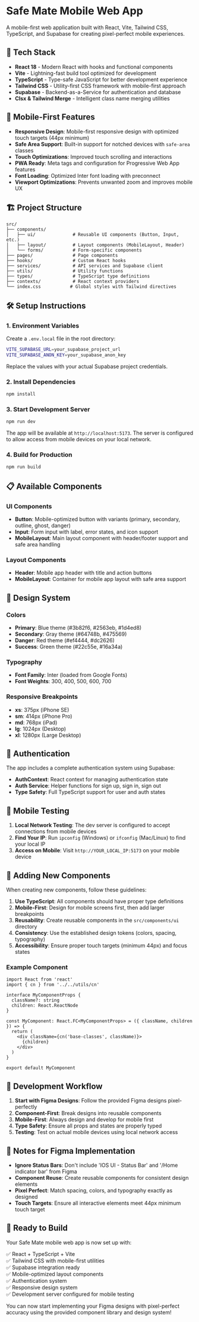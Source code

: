# Safe Mate Mobile Web App

A mobile-first web application built with React, Vite, Tailwind CSS, TypeScript, and Supabase for creating pixel-perfect mobile experiences.

## 🚀 Tech Stack

- **React 18** - Modern React with hooks and functional components
- **Vite** - Lightning-fast build tool optimized for development
- **TypeScript** - Type-safe JavaScript for better development experience
- **Tailwind CSS** - Utility-first CSS framework with mobile-first approach
- **Supabase** - Backend-as-a-Service for authentication and database
- **Clsx & Tailwind Merge** - Intelligent class name merging utilities

## 📱 Mobile-First Features

- **Responsive Design**: Mobile-first responsive design with optimized touch targets (44px minimum)
- **Safe Area Support**: Built-in support for notched devices with `safe-area` classes
- **Touch Optimizations**: Improved touch scrolling and interactions
- **PWA Ready**: Meta tags and configuration for Progressive Web App features
- **Font Loading**: Optimized Inter font loading with preconnect
- **Viewport Optimizations**: Prevents unwanted zoom and improves mobile UX

## 🏗️ Project Structure

```
src/
├── components/
│   ├── ui/              # Reusable UI components (Button, Input, etc.)
│   ├── layout/          # Layout components (MobileLayout, Header)
│   └── forms/           # Form-specific components
├── pages/               # Page components
├── hooks/               # Custom React hooks
├── services/            # API services and Supabase client
├── utils/               # Utility functions
├── types/               # TypeScript type definitions
├── contexts/            # React context providers
└── index.css           # Global styles with Tailwind directives
```

## 🛠️ Setup Instructions

### 1. Environment Variables

Create a `.env.local` file in the root directory:

```bash
VITE_SUPABASE_URL=your_supabase_project_url
VITE_SUPABASE_ANON_KEY=your_supabase_anon_key
```

Replace the values with your actual Supabase project credentials.

### 2. Install Dependencies

```bash
npm install
```

### 3. Start Development Server

```bash
npm run dev
```

The app will be available at `http://localhost:5173`. The server is configured to allow access from mobile devices on your local network.

### 4. Build for Production

```bash
npm run build
```

## 📋 Available Components

### UI Components

- **Button**: Mobile-optimized button with variants (primary, secondary, outline, ghost, danger)
- **Input**: Form input with label, error states, and icon support
- **MobileLayout**: Main layout component with header/footer support and safe area handling

### Layout Components

- **Header**: Mobile app header with title and action buttons
- **MobileLayout**: Container for mobile app layout with safe area support

## 🎨 Design System

### Colors

- **Primary**: Blue theme (#3b82f6, #2563eb, #1d4ed8)
- **Secondary**: Gray theme (#64748b, #475569)
- **Danger**: Red theme (#ef4444, #dc2626)
- **Success**: Green theme (#22c55e, #16a34a)

### Typography

- **Font Family**: Inter (loaded from Google Fonts)
- **Font Weights**: 300, 400, 500, 600, 700

### Responsive Breakpoints

- **xs**: 375px (iPhone SE)
- **sm**: 414px (iPhone Pro)
- **md**: 768px (iPad)
- **lg**: 1024px (Desktop)
- **xl**: 1280px (Large Desktop)

## 🔐 Authentication

The app includes a complete authentication system using Supabase:

- **AuthContext**: React context for managing authentication state
- **Auth Service**: Helper functions for sign up, sign in, sign out
- **Type Safety**: Full TypeScript support for user and auth states

## 📱 Mobile Testing

1. **Local Network Testing**: The dev server is configured to accept connections from mobile devices
2. **Find Your IP**: Run `ipconfig` (Windows) or `ifconfig` (Mac/Linux) to find your local IP
3. **Access on Mobile**: Visit `http://YOUR_LOCAL_IP:5173` on your mobile device

## 🧩 Adding New Components

When creating new components, follow these guidelines:

1. **Use TypeScript**: All components should have proper type definitions
2. **Mobile-First**: Design for mobile screens first, then add larger breakpoints
3. **Reusability**: Create reusable components in the `src/components/ui` directory
4. **Consistency**: Use the established design tokens (colors, spacing, typography)
5. **Accessibility**: Ensure proper touch targets (minimum 44px) and focus states

### Example Component

```tsx
import React from 'react'
import { cn } from '../../utils/cn'

interface MyComponentProps {
  className?: string
  children: React.ReactNode
}

const MyComponent: React.FC<MyComponentProps> = ({ className, children }) => {
  return (
    <div className={cn('base-classes', className)}>
      {children}
    </div>
  )
}

export default MyComponent
```

## 🔄 Development Workflow

1. **Start with Figma Designs**: Follow the provided Figma designs pixel-perfectly
2. **Component-First**: Break designs into reusable components
3. **Mobile-First**: Always design and develop for mobile first
4. **Type Safety**: Ensure all props and states are properly typed
5. **Testing**: Test on actual mobile devices using local network access

## 📝 Notes for Figma Implementation

- **Ignore Status Bars**: Don't include 'IOS UI - Status Bar' and '/Home indicator bar' from Figma
- **Component Reuse**: Create reusable components for consistent design elements
- **Pixel Perfect**: Match spacing, colors, and typography exactly as designed
- **Touch Targets**: Ensure all interactive elements meet 44px minimum touch target

## 🚀 Ready to Build

Your Safe Mate mobile web app is now set up with:

✅ React + TypeScript + Vite  
✅ Tailwind CSS with mobile-first utilities  
✅ Supabase integration ready  
✅ Mobile-optimized layout components  
✅ Authentication system  
✅ Responsive design system  
✅ Development server configured for mobile testing  

You can now start implementing your Figma designs with pixel-perfect accuracy using the provided component library and design system!